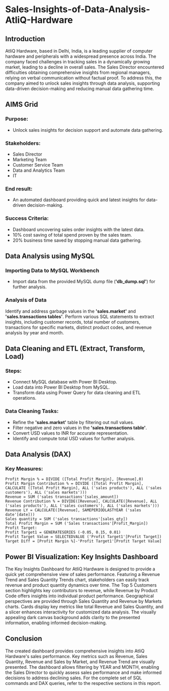# Sales-Insights-of-Data-Analysis-AtliQ-Hardware
## Introduction
AtliQ Hardware, based in Delhi, India, is a leading supplier of computer hardware and peripherals with a widespread presence across India. The company faced challenges in tracking sales in a dynamically growing market, leading to a decline in overall sales. The Sales Director encountered difficulties obtaining comprehensive insights from regional managers, relying on verbal communication without factual proof. To address this, the company aimed to unlock sales insights through data analysis, supporting data-driven decision-making and reducing manual data gathering time.

## AIMS Grid
### Purpose:
*   Unlock sales insights for decision support and automate data gathering.
### Stakeholders:
*   Sales Director
*   Marketing Team
*   Customer Service Team
*   Data and Analytics Team
*   IT
### End result:
*   An automated dashboard providing quick and latest insights for data-driven decision-making.
### Success Criteria:
*   Dashboard uncovering sales order insights with the latest data.
*   10% cost saving of total spend proven by the sales team.
*   20% business time saved by stopping manual data gathering.
  ## Data Analysis using MySQL
### Importing Data to MySQL Workbench
*   Import data from the provided MySQL dump file (**'db_dump.sql'**) for further analysis.
### Analysis of Data
Identify and address garbage values in the **'sales.market'** and **'sales.transactions tables'**.
Perform various SQL statements to extract insights, including customer records, total number of customers, transactions for specific markets, distinct product codes, and revenue analysis by year and month.
## Data Cleaning and ETL (Extract, Transform, Load)
### Steps:
*   Connect MySQL database with Power BI Desktop.
*   Load data into Power BI Desktop from MySQL.
*   Transform data using Power Query for data cleaning and ETL operations.
### Data Cleaning Tasks:
*   Refine the **'sales.market'** table by filtering out null values.
*   Filter negative and zero values in the **'sales.transactions table'**.
*   Convert USD values to INR for accurate representation.
*   Identify and compute total USD values for further analysis.
## Data Analysis (DAX)
### Key Measures:
```
Profit Margin % = DIVIDE ([Total Profit Margin], [Revenue],0)
Profit Margin Contribution % = DIVIDE ([Total Profit Margin], CALCULATE ([Total Profit Margin], ALL ('sales products'), ALL ('sales customers'), ALL ('sales markets')))
Revenue = SUM ('sales transactions'[sales_amount])
Revenue Contribution % = DIVIDE([Revenue], CALCULATE([Revenue], ALL ('sales products'), ALL ('sales customers'), ALL ('sales markets')))
Revenue LY = CALCULATE([Revenue], SAMEPERIODLASTYEAR ('sales date'[date]))
Sales quantity = SUM ('sales transactions'[sales_qty])
Total Profit Margin = SUM ('Sales transactions'[Profit_Margin])
Profit Target:
Profit Target1 = GENERATESERIES (-0.05, 0.15, 0.01)
Profit Target Value = SELECTEDVALUE ('Profit Target1'[Profit Target])
Target Diff = [Profit Margin %]-'Profit Target1'[Profit Target Value]
```
## Power BI Visualization: Key Insights Dashboard

The Key Insights Dashboard for AtliQ Hardware is designed to provide a quick yet comprehensive view of sales performance. Featuring a Revenue Trend and Sales Quantity Trends chart, stakeholders can easily track revenue and product quantity dynamics over time. The Top 5 Customers section highlights key contributors to revenue, while Revenue by Product Code offers insights into individual product performance. Geographical perspectives are provided through Sales Quantity and Revenue by Markets charts. Cards display key metrics like total Revenue and Sales Quantity, and a slicer enhances interactivity for customized data analysis. The visually appealing dark canvas background adds clarity to the presented information, enabling informed decision-making.

## Conclusion
The created dashboard provides comprehensive insights into AtliQ Hardware's sales performance. Key metrics such as Revenue, Sales Quantity, Revenue and Sales by Market, and Revenue Trend are visually presented. The dashboard allows filtering by YEAR and MONTH, enabling the Sales Director to quickly assess sales performance and make informed decisions to address declining sales.
For the complete set of SQL commands and DAX queries, refer to the respective sections in this report.








